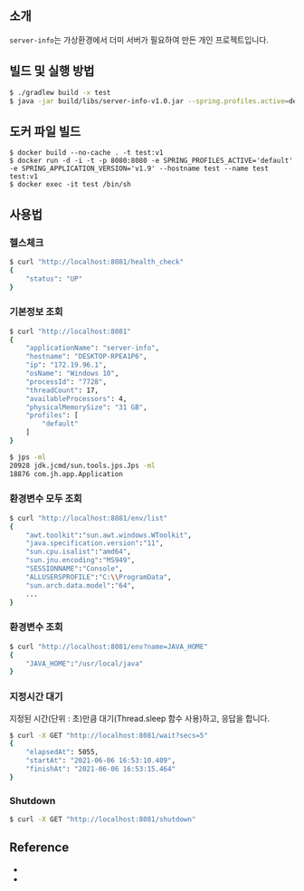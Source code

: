 ## 소개

`server-info`는 가상환경에서 더미 서버가 필요하여 만든 개인 프로젝트입니다.



## 빌드 및 실행 방법

```sh
$ ./gradlew build -x test
$ java -jar build/libs/server-info-v1.0.jar --spring.profiles.active=default --spring.application.version=v1.91 --server.port=80
```

## 도커 파일 빌드
```shell
$ docker build --no-cache . -t test:v1
$ docker run -d -i -t -p 8080:8080 -e SPRING_PROFILES_ACTIVE='default' -e SPRING_APPLICATION_VERSION='v1.9' --hostname test --name test test:v1
$ docker exec -it test /bin/sh
```



## 사용법

### 헬스체크

```sh
$ curl "http://localhost:8081/health_check" 
{
    "status": "UP"
}
```





### 기본정보 조회

```sh
$ curl "http://localhost:8081"
{
    "applicationName": "server-info",
    "hostname": "DESKTOP-RPEA1P6",
    "ip": "172.19.96.1",
    "osName": "Windows 10",
    "processId": "7728",
    "threadCount": 17,
    "availableProcessors": 4,
    "physicalMemorySize": "31 GB",
    "profiles": [
    	"default"
    ]
}
```



```sh
$ jps -ml
20928 jdk.jcmd/sun.tools.jps.Jps -ml
18876 com.jh.app.Application
```





### 환경변수 모두 조회

```sh
$ curl "http://localhost:8081/env/list"
{
    "awt.toolkit":"sun.awt.windows.WToolkit",
    "java.specification.version":"11",
    "sun.cpu.isalist":"amd64",
    "sun.jnu.encoding":"MS949",
    "SESSIONNAME":"Console",
    "ALLUSERSPROFILE":"C:\\ProgramData",
    "sun.arch.data.model":"64",
    ...
}
```





### 환경변수 조회

```sh
$ curl "http://localhost:8081/env?name=JAVA_HOME"
{
    "JAVA_HOME":"/usr/local/java"
}
```





### 지정시간 대기 

지정된 시간(단위 : 초)만큼 대기(Thread.sleep 함수 사용)하고, 응답을 합니다.

```sh
$ curl -X GET "http://localhost:8081/wait?secs=5"
{
    "elapsedAt": 5055,
    "startAt": "2021-06-06 16:53:10.409",
    "finishAt": "2021-06-06 16:53:15.464"
}
```



### Shutdown

```sh
$ curl -X GET "http://localhost:8081/shutdown"
```





## Reference

* 
* 

